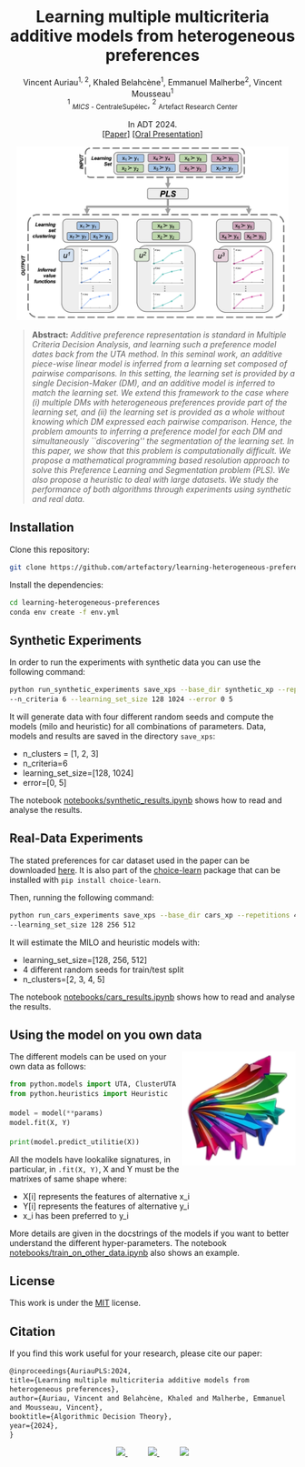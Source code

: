 <div align="center">

# Learning multiple multicriteria additive models from heterogeneous preferences


Vincent Auriau<sup>1, 2</sup>, Khaled Belahcène<sup>1</sup>, Emmanuel Malherbe<sup>2</sup>, Vincent Mousseau<sup>1</sup> <br>
<sup>1</sup> <sub>*MICS* - CentraleSupélec</sub>, <sup>2</sup> <sub> Artefact Research Center </sub> <br>

In ADT 2024. <br>
[[Paper]]()  [[Oral Presentation]]()<br>

</div>

<p align="center"><img width="95%" src="doc/PLS-3.png" /></p>

> **Abstract:** *Additive preference representation is standard in Multiple Criteria Decision Analysis, and learning such a preference model dates back from the UTA method. In this seminal work, an additive piece-wise linear model is inferred from a learning set composed of pairwise comparisons. In this setting, the learning set is provided by a single Decision-Maker (DM), and an additive model is inferred to match the learning set. We extend this framework to the case where (i) multiple DMs with heterogeneous preferences provide part of the learning set, and (ii) the learning set is provided as a whole without knowing which DM expressed each pairwise comparison. Hence, the problem amounts to inferring a preference model for each DM and simultaneously ``discovering'' the segmentation of the learning set. In this paper, we show that this problem is computationally difficult. We propose a mathematical programming based resolution approach to solve this Preference Learning and Segmentation problem (PLS). We also propose a heuristic to deal with large datasets. We study the performance of both algorithms through experiments using synthetic and real data.*

## Installation
Clone this repository:

```bash
git clone https://github.com/artefactory/learning-heterogeneous-preferences.git
```

Install the dependencies:
```bash
cd learning-heterogeneous-preferences
conda env create -f env.yml
```

## Synthetic Experiments

In order to run the experiments with synthetic data you can use the following command:

```bash
python run_synthetic_experiments save_xps --base_dir synthetic_xp --repetitions 4 --n_clusters 2 3 4 \
--n_criteria 6 --learning_set_size 128 1024 --error 0 5
```

It will generate data with four different random seeds and compute the models (milo and heuristic) for all combinations of parameters. Data, models and results are saved in the directory `save_xps`: 
- n_clusters = [1, 2, 3]
- n_criteria=6
- learning_set_size=[128, 1024]
- error=[0, 5]

The notebook [notebooks/synthetic_results.ipynb](./notebooks/synthetic_results.ipynb) shows how to read and analyse the results.

## Real-Data Experiments

The stated preferences for car dataset used in the paper can be downloaded [here](https://github.com/artefactory/choice-learn/blob/main/choice_learn/datasets/data/car.csv.gz).
It is also part of the [choice-learn](https://pypi.org/project/choice-learn/) package that can be installed with `pip install choice-learn`.

Then, running the following command:

```bash
python run_cars_experiments save_xps --base_dir cars_xp --repetitions 4 --n_clusters 2 3 4 5 \
--learning_set_size 128 256 512
```

It will estimate the MILO and heuristic models with:
- learning_set_size=[128, 256, 512]
- 4 different random seeds for train/test split
- n_clusters=[2, 3, 4, 5]

The notebook [notebooks/cars_results.ipynb](./notebooks/cars_results.ipynb) shows how to read and analyse the results.

## Using the model on you own data
<img align="right" width="200" src="doc/icon.png" />

The different models can be used on your own data as follows:

```python
from python.models import UTA, ClusterUTA
from python.heuristics import Heuristic

model = model(**params)
model.fit(X, Y)

print(model.predict_utilitie(X))
````

All the models have lookalike signatures, in particular, in ```.fit(X, Y)```, X and Y must be the matrixes of same shape where:

- X[i] represents the features of alternative x_i
- Y[i] represents the features of alternative y_i
- x_i has been preferred to y_i

More details are given in the docstrings of the models if you want to better understand the different hyper-parameters.
The notebook [notebooks/train_on_other_data.ipynb](./notebooks/train_on_other_data.ipynb) also shows an example.

## License
This work is under the [MIT](./LICENSE) license.

## Citation
If you find this work useful for your research, please cite our paper:

```
@inproceedings{AuriauPLS:2024,
title={Learning multiple multicriteria additive models from heterogeneous preferences},
author={Auriau, Vincent and Belahcène, Khaled and Malherbe, Emmanuel and Mousseau, Vincent},
booktitle={Algorithmic Decision Theory},
year={2024},
}
```


<p align="center">
  <a href="https://www.artefact.com/data-consulting-transformation/artefact-research-center/">
    <img src="./doc/logo_arc.png" height="60" />
  </a>
  &emsp;
  &emsp;
  <a href="https://mics.centralesupelec.fr/">
    <img src="./doc/logo_CS.png" height="65" />
  </a>
  &emsp;
  &emsp;
  <a href="https://www.universite-paris-saclay.fr/">
    <img src="./doc/logo_paris_saclay.png" height="65" />
  </a>
</p>